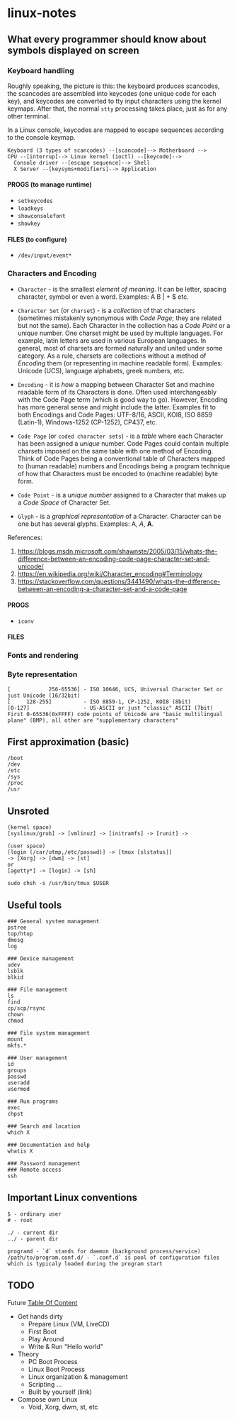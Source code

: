 # linux-notes

## What every programmer should know about symbols displayed on screen

### Keyboard handling
Roughly speaking, the picture is this: the keyboard produces scancodes, the scancodes are assembled into keycodes (one unique code for each key), and keycodes are converted to tty input characters using the kernel keymaps. After that, the normal `stty` processing takes place, just as for any other terminal.

In a Linux console, keycodes are mapped to escape sequences according to the console keymap.
```
Keyboard (3 types of scancodes) --[scancode]--> Motherboard --> 
CPU --[interrup]--> Linux kernel (ioctl) --[keycode]-->
  Console driver --[escape sequence]--> Shell  
  X Server --[keysyms+modifiers]--> Application
```

#### PROGS (to manage runtime)
* `setkeycodes`
* `loadkeys`
* `showconsolefont`
* `showkey`

#### FILES (to configure)
* `/dev/input/event*`


### Characters and Encoding
* `Character` - is the smallest *element of meaning*. It can be letter, spacing character, symbol or even a word. 
Examples: A B | + $ etc.

* `Character Set` (or `charset`) - is a *collection* of that characters (sometimes mistakenly synonymous with *Code Page*; they are related but not the same). Each Character in the collection has a *Code Point* or a unique number. One charset might be used by multiple languages. For example, latin letters are used in various European languages. In general, most of charsets are formed naturally and united under some category. As a rule, charsets are collections without a method of *Encoding* them (or representing in machine readable form).
Examples: Unicode (UCS), language alphabets, greek numbers, etc.

* `Encoding` -  it is *how* a mapping between Character Set and machine readable form of its Characters is done. Often used interchangeably with the Code Page term (which is good way to go). However, Encoding has more general sense and might include the latter. Examples fit to both Encodings and Code Pages: UTF-8/16, ASCII, KOI8, ISO 8859 (Latin-1), Windows-1252 (CP-1252), CP437, etc. 

* `Code Page` (or `coded character sets`) - is a *table* where each Character has been assigned a *unique* number. Code Pages could contain multiple charsets imposed on the same table with one method of Encoding. Think of Code Pages being a conventional table of Characters mapped to (human readable) numbers and Encodings being a program technique of how that Characters must be encoded to (machine readable) byte form. 

* `Code Point` - is a *unique number* assigned to a Character that makes up a *Code Space* of Character Set.

* `Glyph` - is a *graphical representation* of a Character. Character can be one but has several glyphs. Examples: Α, *Α*, **Α**.

References:
1. https://blogs.msdn.microsoft.com/shawnste/2005/03/15/whats-the-difference-between-an-encoding-code-page-character-set-and-unicode/
1. https://en.wikipedia.org/wiki/Character_encoding#Terminology
1. https://stackoverflow.com/questions/3441490/whats-the-difference-between-an-encoding-a-character-set-and-a-code-page

#### PROGS
* `iconv`

#### FILES

### Fonts and rendering

### Byte representation
```
[            256-65536] - ISO 10646, UCS, Universal Character Set or just Unicode (16/32bit)
[     128-255]          - ISO 8859-1, CP-1252, KOI8 (8bit)
[0-127]                 - US-ASCII or just "classic" ASCII (7bit)
First 0-65536(0xFFFF) code points of Unicode are "basic multilingual plane" (BMP), all other are "supplementary characters"
```

## First approximation (basic)
```
/boot
/dev
/etc
/sys
/proc
/usr
```

## Unsroted
```
(kernel space)
[syslinux/grub] -> [vmlinuz] -> [initramfs] -> [runit] ->

(user space)
[login (/car/utmp,/etc/passwd)] -> [tmux [slstatus]]
-> [Xorg] -> [dwm] -> [st]
or
[agetty*] -> [login] -> [sh]

sudo chsh -s /usr/bin/tmux $USER
```

## Useful tools
```
### General system management
pstree
top/htop
dmesg
log

### Device management
udev
lsblk
blkid

### File management
ls
find
cp/scp/rsync
chown
chmod

### File system management
mount
mkfs.*

### User management
id
groups
passwd
useradd
usermod

### Run programs
exec
chpst

### Search and location
which X

### Documentation and help
whatis X

### Password management
### Remote access
ssh
```

## Important Linux conventions
```
$ - ordinary user
# - root

./ - current dir
../ - parent dir

programd - `d` stands for daemon (background process/service)
/path/to/program.conf.d/ - `.conf.d` is pool of configuration files which is typicaly loaded during the program start
```


## TODO
Future [Table Of Content](url)
* Get hands dirty
    * Prepare Linux (VM, LiveCD)
    * First Boot
    * Play Around
    * Write & Run "Hello world"
* Theory
    * PC Boot Process
    * Linux Boot Process
    * Linux organization & management
    * Scripting
    ...
    * Built by yourself (link)
* Compose own Linux
    * Void, Xorg, dwm, st, etc
